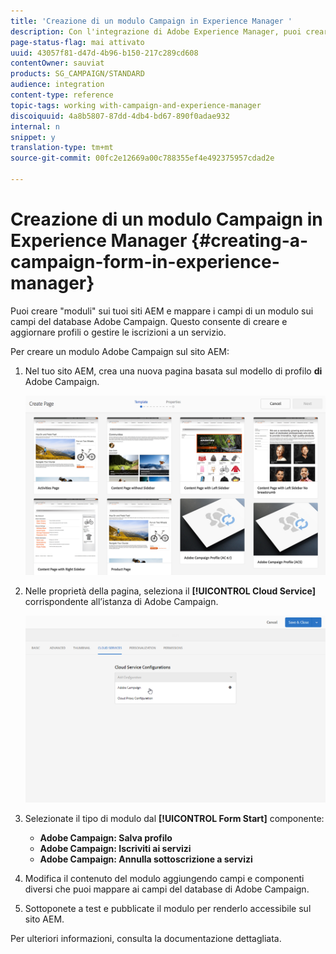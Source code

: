 ```yaml
---
title: 'Creazione di un modulo Campaign in Experience Manager '
description: Con l'integrazione di Adobe Experience Manager, puoi creare moduli direttamente in AEM per creare e aggiornare profili o gestire iscrizioni.
page-status-flag: mai attivato
uuid: 43057f81-d47d-4b96-b150-217c289cd608
contentOwner: sauviat
products: SG_CAMPAIGN/STANDARD
audience: integration
content-type: reference
topic-tags: working with-campaign-and-experience-manager
discoiquuid: 4a8b5807-87dd-4db4-bd67-890f0adae932
internal: n
snippet: y
translation-type: tm+mt
source-git-commit: 00fc2e12669a00c788355ef4e492375957cdad2e

---
```



# Creazione di un modulo Campaign in Experience Manager {#creating-a-campaign-form-in-experience-manager}

Puoi creare "moduli" sui tuoi siti AEM e mappare i campi di un modulo sui campi del database Adobe Campaign. Questo consente di creare e aggiornare profili o gestire le iscrizioni a un servizio.

Per creare un modulo Adobe Campaign sul sito AEM:

1. Nel tuo sito AEM, crea una nuova pagina basata sul modello di profilo **di** Adobe Campaign.

   ![](assets/aem_content_forms.png)

1. Nelle proprietà della pagina, seleziona il **[!UICONTROL Cloud Service]** corrispondente all’istanza di Adobe Campaign.

   ![](assets/aem_content_forms_2.png)

1. Selezionate il tipo di modulo dal **[!UICONTROL Form Start]** componente:

   * **Adobe Campaign: Salva profilo**
   * **Adobe Campaign: Iscriviti ai servizi**
   * **Adobe Campaign: Annulla sottoscrizione a servizi**

1. Modifica il contenuto del modulo aggiungendo campi e componenti diversi che puoi mappare ai campi del database di Adobe Campaign.
1. Sottoponete a test e pubblicate il modulo per renderlo accessibile sul sito AEM.

Per ulteriori informazioni, consulta la documentazione [](https://docs.adobe.com/docs/en/aem/6-2/author/personalization/adobe-campaign/adobe-campaign-forms.html)dettagliata.
